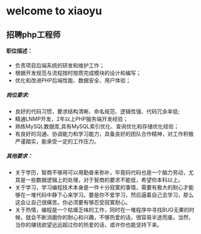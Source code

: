 # welcome to xiaoyu

## 招聘php工程师

#### 职位描述：
* 负责项目后端系统的研发和维护工作；
* 根据开发规范与流程按时按质完成模块的设计和编写；
* 优化和改进PHP后端性能、数据安全、用户体验；

##### 岗位要求:
* 良好的代码习惯，要求结构清晰、命名规范、逻辑性强、代码冗余率低;
* 精通LNMP开发，2年以上PHP服务端开发经验；
* 熟练MySQL数据库,具有MySQL索引优化、查询优化和存储优化经验；
* 有良好的沟通、协调能力和学习能力，具备良好的团队合作精神，对工作积极严谨踏实，能承受一定的工作压力。

##### 其他要求：
* 关于学历，智商不够用可以用勤奋来弥补，毕竟码代码也是一个脑力劳动，尤其是一些数据逻辑上的处理，对于智商的要求不能低，希望你本科以上。
* 关于学习，学习编程技术本身是一件十分寂寞的事情，需要有极大的耐心才能够在一堆代码中静下心来学习。要是你不爱学习，然后逼着自己去学习，那么这会让自己很痛苦。你必须要有够忍受寂寞耐心。
* 关于热情，编程是一个枯燥乏味的工作，同时在一堆程序中寻找BUG无果的时候，就会不断消磨你的耐心和兴趣，不够热爱的话，很容易半途而废。当然，当你的赚钱欲望远远超过你的热爱的话，或许你也能坚持下来。
